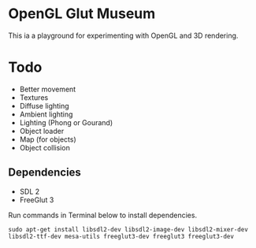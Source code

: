 
# OpenGL Glut Museum

This ia a playground for experimenting with OpenGL and 3D rendering.

# Todo
 - Better movement
 - Textures
 - Diffuse lighting
 - Ambient lighting
 - Lighting (Phong or Gourand)
 - Object loader
 - Map (for objects)
 - Object collision

## Dependencies

 - SDL 2
 - FreeGlut 3

Run commands in Terminal below to install dependencies.

```
sudo apt-get install libsdl2-dev libsdl2-image-dev libsdl2-mixer-dev libsdl2-ttf-dev mesa-utils freeglut3-dev freeglut3 freeglut3-dev
```
